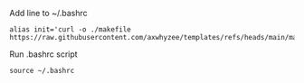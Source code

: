 Add line to ~/.bashrc
```
alias init='curl -o ./makefile https://raw.githubusercontent.com/axwhyzee/templates/refs/heads/main/makefile'
```

Run .bashrc script
```
source ~/.bashrc
```